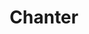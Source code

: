 ---
layout: minion
title: Chanter
spec: Psyker
class: Supporter
images:
    - 4.png
    - 5.png
    - 6.png
---
